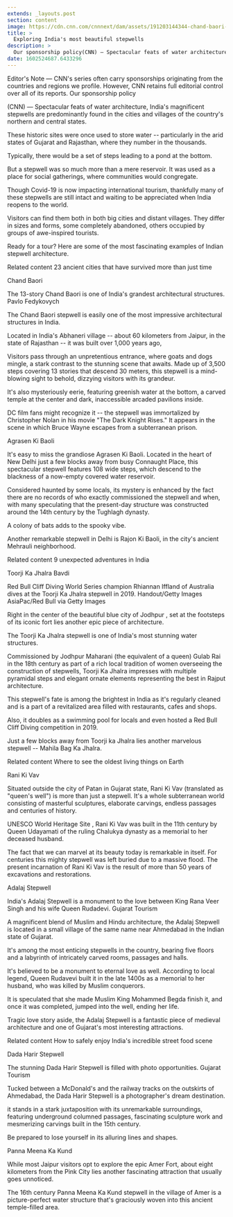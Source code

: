 ```yaml
--- 
extends: _layouts.post 
section: content 
image: https://cdn.cnn.com/cnnnext/dam/assets/191203144344-chand-baori-4-super-tease.jpg 
title: > 
  Exploring India's most beautiful stepwells 
description: > 
  Our sponsorship policy(CNN) — Spectacular feats of water architecture, India's magnificent stepwells are predominantly found in the cities and villages of the country's northern and central states.Related content 9 unexpected adventures in IndiaToorji Ka Jhalra BavdiRed Bull Cliff Diving World Series champion Rhiannan Iffland of Australia dives at the Toorji Ka Jhalra stepwell in 2019.The Toorji Ka Jhalra stepwell is one of India's most stunning water structures.Just a few blocks away from Toorji ka Jhalra lies another marvelous stepwell -- Mahila Bag Ka Jhalra.Related content How to safely enjoy India's incredible street food sceneDada Harir StepwellThe stunning Dada Harir Stepwell is filled with photo opportunities. 
date: 1602524687.6433296 
--- 
```

Editor's Note — CNN's series often carry sponsorships originating from the countries and regions we profile. However, CNN retains full editorial control over all of its reports. Our sponsorship policy

(CNN) — Spectacular feats of water architecture, India's magnificent stepwells are predominantly found in the cities and villages of the country's northern and central states.

These historic sites were once used to store water -- particularly in the arid states of Gujarat and Rajasthan, where they number in the thousands.

Typically, there would be a set of steps leading to a pond at the bottom.

But a stepwell was so much more than a mere reservoir. It was used as a place for social gatherings, where communities would congregate.

Though Covid-19 is now impacting international tourism, thankfully many of these stepwells are still intact and waiting to be appreciated when India reopens to the world.

Visitors can find them both in both big cities and distant villages. They differ in sizes and forms, some completely abandoned, others occupied by groups of awe-inspired tourists.

Ready for a tour? Here are some of the most fascinating examples of Indian stepwell architecture.

Related content 23 ancient cities that have survived more than just time

Chand Baori

The 13-story Chand Baori is one of India's grandest architectural structures. Pavlo Fedykovych

The Chand Baori stepwell is easily one of the most impressive architectural structures in India.

Located in India's Abhaneri village -- about 60 kilometers from Jaipur, in the state of Rajasthan -- it was built over 1,000 years ago,

Visitors pass through an unpretentious entrance, where goats and dogs mingle, a stark contrast to the stunning scene that awaits. Made up of 3,500 steps covering 13 stories that descend 30 meters, this stepwell is a mind-blowing sight to behold, dizzying visitors with its grandeur.

It's also mysteriously eerie, featuring greenish water at the bottom, a carved temple at the center and dark, inaccessible arcaded pavilions inside.

DC film fans might recognize it -- the stepwell was immortalized by Christopher Nolan in his movie "The Dark Knight Rises." It appears in the scene in which Bruce Wayne escapes from a subterranean prison.

Agrasen Ki Baoli

It's easy to miss the grandiose Agrasen Ki Baoli. Located in the heart of New Delhi just a few blocks away from busy Connaught Place, this spectacular stepwell features 108 wide steps, which descend to the blackness of a now-empty covered water reservoir.

Considered haunted by some locals, its mystery is enhanced by the fact there are no records of who exactly commissioned the stepwell and when, with many speculating that the present-day structure was constructed around the 14th century by the Tughlagh dynasty.

A colony of bats adds to the spooky vibe.

Another remarkable stepwell in Delhi is Rajon Ki Baoli, in the city's ancient Mehrauli neighborhood.

Related content 9 unexpected adventures in India

Toorji Ka Jhalra Bavdi

Red Bull Cliff Diving World Series champion Rhiannan Iffland of Australia dives at the Toorji Ka Jhalra stepwell in 2019. Handout/Getty Images AsiaPac/Red Bull via Getty Images

Right in the center of the beautiful blue city of Jodhpur , set at the footsteps of its iconic fort lies another epic piece of architecture.

The Toorji Ka Jhalra stepwell is one of India's most stunning water structures.

Commissioned by Jodhpur Maharani (the equivalent of a queen) Gulab Rai in the 18th century as part of a rich local tradition of women overseeing the construction of stepwells, Toorji Ka Jhalra impresses with multiple pyramidal steps and elegant ornate elements representing the best in Rajput architecture.

This stepwell's fate is among the brightest in India as it's regularly cleaned and is a part of a revitalized area filled with restaurants, cafes and shops.

Also, it doubles as a swimming pool for locals and even hosted a Red Bull Cliff Diving competition in 2019.

Just a few blocks away from Toorji ka Jhalra lies another marvelous stepwell -- Mahila Bag Ka Jhalra.

Related content Where to see the oldest living things on Earth

Rani Ki Vav

Situated outside the city of Patan in Gujarat state, Rani Ki Vav (translated as "queen's well") is more than just a stepwell. It's a whole subterranean world consisting of masterful sculptures, elaborate carvings, endless passages and centuries of history.

UNESCO World Heritage Site , Rani Ki Vav was built in the 11th century by Queen Udayamati of the ruling Chalukya dynasty as a memorial to her deceased husband.

The fact that we can marvel at its beauty today is remarkable in itself. For centuries this mighty stepwell was left buried due to a massive flood. The present incarnation of Rani Ki Vav is the result of more than 50 years of excavations and restorations.

Adalaj Stepwell

India's Adalaj Stepwell is a monument to the love between King Rana Veer Singh and his wife Queen Rudadevi. Gujarat Tourism

A magnificent blend of Muslim and Hindu architecture, the Adalaj Stepwell is located in a small village of the same name near Ahmedabad in the Indian state of Gujarat.

It's among the most enticing stepwells in the country, bearing five floors and a labyrinth of intricately carved rooms, passages and halls.

It's believed to be a monument to eternal love as well. According to local legend, Queen Rudavevi built it in the late 1400s as a memorial to her husband, who was killed by Muslim conquerors.

It is speculated that she made Muslim King Mohammed Begda finish it, and once it was completed, jumped into the well, ending her life.

Tragic love story aside, the Adalaj Stepwell is a fantastic piece of medieval architecture and one of Gujarat's most interesting attractions.

Related content How to safely enjoy India's incredible street food scene

Dada Harir Stepwell

The stunning Dada Harir Stepwell is filled with photo opportunities. Gujarat Tourism

Tucked between a McDonald's and the railway tracks on the outskirts of Ahmedabad, the Dada Harir Stepwell is a photographer's dream destination.

it stands in a stark juxtaposition with its unremarkable surroundings, featuring underground columned passages, fascinating sculpture work and mesmerizing carvings built in the 15th century.

Be prepared to lose yourself in its alluring lines and shapes.

Panna Meena Ka Kund

While most Jaipur visitors opt to explore the epic Amer Fort, about eight kilometers from the Pink City lies another fascinating attraction that usually goes unnoticed.

The 16th century Panna Meena Ka Kund stepwell in the village of Amer is a picture-perfect water structure that's graciously woven into this ancient temple-filled area.